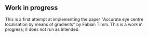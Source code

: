 ## Work in progress

This is a first attempt at implementing the paper "Accurate eye centre localisation by means of gradients" by Fabian Timm.
This is a work in progress; it does not run as intended. 

